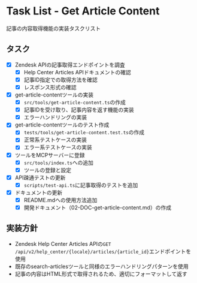 # Task List - Get Article Content

記事の内容取得機能の実装タスクリスト

## タスク

- [x] Zendesk APIの記事取得エンドポイントを調査
  - [x] Help Center Articles APIドキュメントの確認
  - [x] 記事ID指定での取得方法を確認
  - [x] レスポンス形式の確認

- [x] get-article-contentツールの実装
  - [x] `src/tools/get-article-content.ts`の作成
  - [x] 記事IDを受け取り、記事内容を返す機能の実装
  - [x] エラーハンドリングの実装

- [x] get-article-contentツールのテスト作成
  - [x] `tests/tools/get-article-content.test.ts`の作成
  - [x] 正常系テストケースの実装
  - [x] エラー系テストケースの実装

- [x] ツールをMCPサーバーに登録
  - [x] `src/tools/index.ts`への追加
  - [x] ツールの登録と設定

- [x] API疎通テストの更新
  - [x] `scripts/test-api.ts`に記事取得のテストを追加

- [x] ドキュメントの更新
  - [x] README.mdへの使用方法追加
  - [x] 開発ドキュメント（02-DOC-get-article-content.md）の作成

## 実装方針

- Zendesk Help Center Articles APIの`GET /api/v2/help_center/{locale}/articles/{article_id}`エンドポイントを使用
- 既存のsearch-articlesツールと同様のエラーハンドリングパターンを使用
- 記事の内容はHTML形式で取得されるため、適切にフォーマットして返す